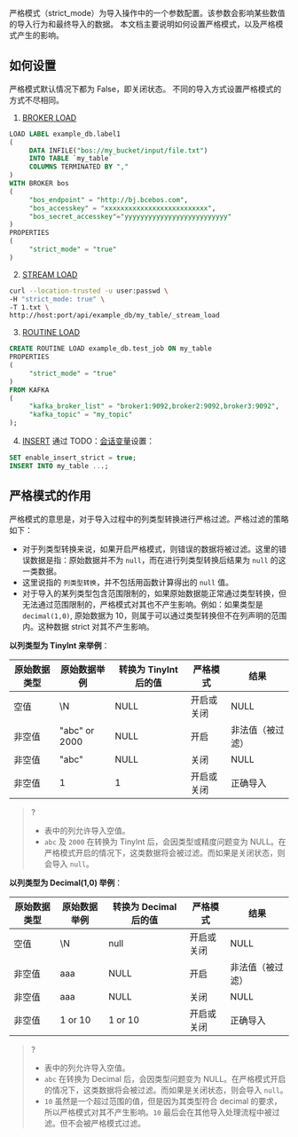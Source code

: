 严格模式（strict_mode）为导入操作中的一个参数配置。该参数会影响某些数值的导入行为和最终导入的数据。
本文档主要说明如何设置严格模式，以及严格模式产生的影响。
## 如何设置
严格模式默认情况下都为 False，即关闭状态。
不同的导入方式设置严格模式的方式不尽相同。
1. [BROKER LOAD](https://cloud.tencent.com/document/product/1387/70831)
```sql
LOAD LABEL example_db.label1
(
	 DATA INFILE("bos://my_bucket/input/file.txt")
	 INTO TABLE `my_table`
	 COLUMNS TERMINATED BY ","
)
WITH BROKER bos
(
	 "bos_endpoint" = "http://bj.bcebos.com",
	 "bos_accesskey" = "xxxxxxxxxxxxxxxxxxxxxxxxxx",
	 "bos_secret_accesskey"="yyyyyyyyyyyyyyyyyyyyyyyyyy"
)
PROPERTIES
(
	 "strict_mode" = "true"
)
```

2. [STREAM LOAD](https://cloud.tencent.com/document/product/1387/70832)
```bash
curl --location-trusted -u user:passwd \
-H "strict_mode: true" \
-T 1.txt \
http://host:port/api/example_db/my_table/_stream_load
```

3. [ROUTINE LOAD](https://cloud.tencent.com/document/product/1387/80258)
```sql
CREATE ROUTINE LOAD example_db.test_job ON my_table
PROPERTIES
(
	 "strict_mode" = "true"
) 
FROM KAFKA
(
	 "kafka_broker_list" = "broker1:9092,broker2:9092,broker3:9092",
	 "kafka_topic" = "my_topic"
);
```

4. [INSERT](https://cloud.tencent.com/document/product/1387/70875)
通过 TODO：[会话变量](../../../advanced/variables.md)设置：
```sql
SET enable_insert_strict = true;
INSERT INTO my_table ...;
```

## 严格模式的作用
严格模式的意思是，对于导入过程中的列类型转换进行严格过滤。严格过滤的策略如下：
- 对于列类型转换来说，如果开启严格模式，则错误的数据将被过滤。这里的错误数据是指：原始数据并不为 `null`，而在进行列类型转换后结果为 `null` 的这一类数据。
- 这里说指的 `列类型转换`，并不包括用函数计算得出的 `null` 值。
- 对于导入的某列类型包含范围限制的，如果原始数据能正常通过类型转换，但无法通过范围限制的，严格模式对其也不产生影响。例如：如果类型是 `decimal(1,0)`, 原始数据为 10，则属于可以通过类型转换但不在列声明的范围内。这种数据 strict 对其不产生影响。

**以列类型为 TinyInt 来举例**：

| 原始数据类型 | 原始数据举例  | 转换为 TinyInt 后的值 | 严格模式   | 结果             |
| ------------ | ------------- | --------------------- | ---------- | ---------------- |
| 空值         | \N            | NULL                  | 开启或关闭 | NULL             |
| 非空值       | "abc" or 2000 | NULL                  | 开启       | 非法值（被过滤） |
| 非空值       | "abc"         | NULL                  | 关闭       | NULL             |
| 非空值       | 1             | 1                     | 开启或关闭 | 正确导入         |


>? 
>- 表中的列允许导入空值。
>- `abc` 及 `2000` 在转换为 TinyInt 后，会因类型或精度问题变为 NULL。在严格模式开启的情况下，这类数据将会被过滤。而如果是关闭状态，则会导入 `null`。

**以列类型为 Decimal(1,0) 举例**：

| 原始数据类型 | 原始数据举例 | 转换为 Decimal 后的值 | 严格模式   | 结果             |
| ------------ | ------------ | --------------------- | ---------- | ---------------- |
| 空值         | \N           | null                  | 开启或关闭 | NULL             |
| 非空值       | aaa          | NULL                  | 开启       | 非法值（被过滤） |
| 非空值       | aaa          | NULL                  | 关闭       | NULL             |
| 非空值       | 1 or 10      | 1 or 10               | 开启或关闭 | 正确导入         |

>? 
>- 表中的列允许导入空值。
>- `abc` 在转换为 Decimal 后，会因类型问题变为 NULL。在严格模式开启的情况下，这类数据将会被过滤。而如果是关闭状态，则会导入 `null`。
>- `10` 虽然是一个超过范围的值，但是因为其类型符合 decimal 的要求，所以严格模式对其不产生影响。`10` 最后会在其他导入处理流程中被过滤。但不会被严格模式过滤。
